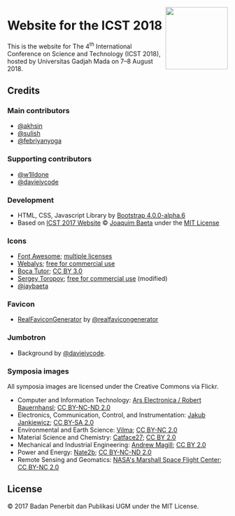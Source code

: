 <a href="http://icst.ugm.ac.id/2018/"><img src="http://icst.ugm.ac.id/2018/images/logos/logo.svg" height="142px" align="right"></a>

# Website for the ICST 2018

This is the website for The 4<sup>th</sup> International Conference on Science and Technology (ICST 2018), hosted by Universitas Gadjah Mada on 7&ndash;8 August 2018.

## Credits

### Main contributors

+ [@akhsin](https://github.com/akhsin)
+ [@sulish](https://github.com/sulish)
+ [@febriyanyoga](https://github.com/febriyanyoga)

### Supporting contributors

+ [@w1lldone](https://github.com/w1lldone)
+ [@davieiycode](https://github.com/davieiycode)

### Development

+ HTML, CSS, Javascript Library by [Bootstrap 4.0.0-alpha.6](https://v4-alpha.getbootstrap.com/)
+ Based on [ICST 2017 Website](https://github.com/jaybaeta/icst-2017) © [Joaquim Baeta](https://github.com/jaybaeta/) under the [MIT License](https://github.com/jaybaeta/icst-2017/blob/master/LICENSE.md)

### Icons

+ [Font Awesome](http://fontawesome.io); [multiple licenses](http://fontawesome.io/license/)
+ [Webalys](https://www.iconfinder.com/webalys); [free for commercial use](https://www.iconfinder.com/iconsets/kameleon-free-pack-rounded)
+ [Boca Tutor](https://www.iconfinder.com/bocatutor); [CC BY 3.0](https://creativecommons.org/licenses/by/3.0/)
+ [Sergey Toropov](https://www.iconfinder.com/Sergt); [free for commercial use](https://www.iconfinder.com/iconsets/file-extension-3) (modified)
+ [@jaybaeta](https://github.com/jaybaeta)

### Favicon

+ [RealFaviconGenerator](http://realfavicongenerator.net/) by [@realfavicongenerator](https://github.com/realfavicongenerator)

### Jumbotron

+ Background by [@davieiycode](https://github.com/davieiycode).

### Symposia images

All symposia images are licensed under the Creative Commons via Flickr.

+ Computer and Information Technology: [Ars Electronica / Robert Bauernhansl](https://www.flickr.com/photos/arselectronica/37525627164/); [CC BY-NC-ND 2.0](https://creativecommons.org/licenses/by-nc-nd/2.0/)
+ Electronics, Communication, Control, and Instrumentation: [Jakub Jankiewicz](https://www.flickr.com/photos/jcubic/12237986156/); [CC BY-SA 2.0](https://creativecommons.org/licenses/by-sa/2.0/)
+ Environmental and Earth Science: [Vilma](https://www.flickr.com/photos/vil/4464588404/); [CC BY-NC 2.0](https://creativecommons.org/licenses/by-nc/2.0/)
+ Material Science and Chemistry: [Catface27](https://www.flickr.com/photos/catsanchez/15951257277/); [CC BY 2.0](https://creativecommons.org/licenses/by/2.0/)
+ Mechanical and Industrial Engineering: [Andrew Magill](https://www.flickr.com/photos/amagill/3268315787/); [CC BY 2.0](https://creativecommons.org/licenses/by/2.0/)
+ Power and Energy: [Nate2b](https://www.flickr.com/photos/napdsp/4991007667/); [CC BY-NC-ND 2.0](https://creativecommons.org/licenses/by-nc-nd/2.0/)
+ Remote Sensing and Geomatics: [NASA's Marshall Space Flight Center](https://www.flickr.com/photos/nasamarshall/25096846628/); [CC BY-NC 2.0](https://creativecommons.org/licenses/by-nc/2.0/)

## License

© 2017 Badan Penerbit dan Publikasi UGM under the MIT License.
